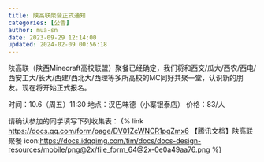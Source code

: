 ```yaml
---
title: 陕高联聚餐正式通知
categories: [公告]
author: mua-sn
date: 2023-09-29 12:14:00
updated: 2024-02-09 00:56:18
---
```


陕高联（陕西Minecraft高校联盟）聚餐已经确定，我们将和西交/瓜大/西农/西电/西安工大/长大/西建/西北大/西理等多所高校的MC同好共聚一堂，认识新的朋友。现在将开始正式报名。

时间：10.6（周五）11:30
地点：汉巴味德（小寨银泰店）
价格：83/人

请确认参加的同学填写下列收集表：
{% link https://docs.qq.com/form/page/DV01ZcWNCR1pqZmx6 【腾讯文档】陕高联聚餐 icon:https://docs.idqqimg.com/tim/docs/docs-design-resources/mobile/png@2x/file_form_64@2x-0e0a49aa76.png %}
